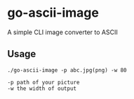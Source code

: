 # go-ascii-image
A simple CLI image converter to ASCII

## Usage

```
./go-ascii-image -p abc.jpg(png) -w 80

-p path of your picture
-w the width of output
```
